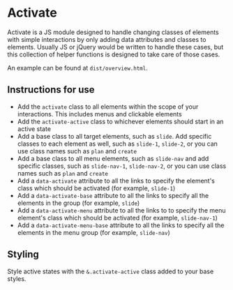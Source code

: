 # Activate

Activate is a JS module designed to handle changing classes of elements with simple interactions by only adding data attributes and classes to elements. Usually JS or jQuery would be written to handle these cases, but this collection of helper functions is designed to take care of those cases.

An example can be found at `dist/overview.html`.

## Instructions for use

- Add the `activate` class to all elements within the scope of your interactions. This includes menus and clickable elements
- Add the `activate-active` class to whichever elements should start in an active state
- Add a base class to all target elements, such as `slide`. Add specific classes to each element as well, such as `slide-1`, `slide-2`, or you can use class names such as `plan` and `create`
- Add a base class to all menu elements, such as `slide-nav` and add specific classes, such as `slide-nav-1`, `slide-nav-2`, or you can use class names such as `plan` and `create`
- Add a `data-activate` attribute to all the links to specify the element's class which should be activated (for example, `slide-1`)
- Add a `data-activate-base` attribute to all the links to specify all the elements in the group (for example, `slide`)
- Add a `data-activate-menu` attribute to all the links to to specify the menu element's class which should be activated (for example, `slide-nav-1`)
- Add a `data-activate-menu-base` attribute to all the links to specify all the elements in the menu group (for example, `slide-nav`)


## Styling

Style active states with the `&.activate-active` class added to your base styles.
